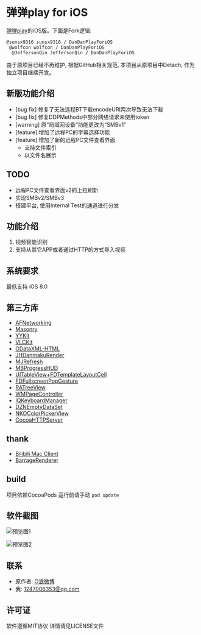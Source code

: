 # 弹弹play for iOS

[弹弹play](http://www.dandanplay.com/)的iOS版。下面是Fork逻辑:

```
@sunsx9316 sunsx9316 / DanDanPlayForiOS
 @wolfcon wolfcon / DanDanPlayForiOS
  @JeffersonQin JeffersonQin / DanDanPlayForiOS
```

由于原项目已经不再维护, 根据GitHub相关规范, 本项目从原项目中Detach, 作为独立项目继续开发。

## 新版功能介绍

- [bug fix] 修复了无法远程BT下载encodeURI两次导致无法下载
- [bug fix] 修复DDPMethods中部分网络请求未使用token
- [warning] 原“局域网设备”功能更改为“SMBv1”
- [feature] 增加了远程PC的字幕选择功能
- [feature] 增加了新的远程PC文件查看界面
    - 支持文件索引
    - 以文件名展示

## TODO
- 远程PC文件查看界面v2的上拉刷新
- 实现SMBv2/SMBv3
- 搭建平台, 使用Internal Test的通道进行分发

## 功能介绍
1. 视频智能识别
2. 支持从其它APP或者通过HTTP的方式导入视频

## 系统要求
最低支持 iOS 8.0

## 第三方库
* [AFNetworking](https://github.com/AFNetworking/AFNetworking)
* [Masonry](https://github.com/SnapKit/Masonry)
* [YYKit](https://github.com/ibireme/YYKit)
* [VLCKit](https://code.videolan.org/videolan/VLCKit)
* [GDataXML-HTML](https://github.com/graetzer/GDataXML-HTML)
* [JHDanmakuRender](https://github.com/sunsx9316/JHDanmakuRender)
* [MJRefresh](https://github.com/CoderMJLee/MJRefresh)
* [MBProgressHUD](https://github.com/jdg/MBProgressHUD)
* [UITableView+FDTemplateLayoutCell](https://github.com/forkingdog/UITableView-FDTemplateLayoutCell)
* [FDFullscreenPopGesture](https://github.com/forkingdog/FDFullscreenPopGesture)
* [RATreeView](https://github.com/Augustyniak/RATreeView)
* [WMPageController](https://github.com/wangmchn/WMPageController)
* [IQKeyboardManager](https://github.com/hackiftekhar/IQKeyboardManager)
* [DZNEmptyDataSet](https://github.com/dzenbot/DZNEmptyDataSet)
* [NKOColorPickerView](https://github.com/nakiostudio/NKOColorPickerView)
* [CocoaHTTPServer](https://github.com/robbiehanson/CocoaHTTPServer)

## thank
* [Bilibili Mac Client](https://github.com/typcn/bilibili-mac-client)
* [BarrageRenderer](https://github.com/unash/BarrageRenderer)

## build
项目依赖CocoaPods 运行前请手动 ```pod update ```

## 软件截图
![预览图1](http://wx1.sinaimg.cn/mw690/005tgoOjgy1ff125h3tj9j30vk0hs7eb.jpg)

![预览图2](http://wx1.sinaimg.cn/mw690/005tgoOjgy1ff125pbx12j30hs0vk4b5.jpg)

## 联系
- 原作者: [O浪微博](http://weibo.com/u/2996607392)
- 我: 1247006353@qq.com

## 许可证
软件遵循MIT协议 详情请见LICENSE文件
